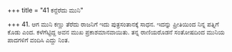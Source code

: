 +++
title = "41 ಕನ್ದೆರೆದು ಮುನಿ"

+++
41. ಆಗ ಮುನಿ ಕಣ್ಣು ತೆರೆದು ರಾಜನಿಗೆ ಇದು ಪುತ್ರಸಂತಾನಕ್ಕೆ ಸಾಧನ. ಇದನ್ನು ಪ್ರೀತಿಯಿಂದ ನಿನ್ನ ಪತ್ನಿಗೆ ಕೊಡು ಎಂದ. ಕಳೆಗೆಟ್ಟಿದ್ದ ಅವನ ಮುಖ ಪ್ರಕಾಶಮಾನವಾಯಿತು. ತನ್ನ ರಾಣಿಯರೊಡನೆ ಸಂತೋಷದಿಂದ ಮುನಿಯ ಪಾದಗಳಿಗೆ ವಂದಿಸಿ ಎದ್ದು ನಿಂತ.